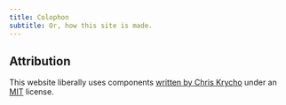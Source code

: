 ```yaml
---
title: Colophon
subtitle: Or, how this site is made.
---
```


## Attribution

This website liberally uses components [written by Chris Krycho](https://github.com/chriskrycho/v1.notes.chriskrycho.com) under an [MIT](https://github.com/chriskrycho/v5.chriskrycho.com/blob/main/LICENSE.md#software) license.